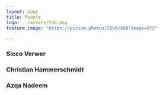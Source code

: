 ```yaml
---
layout: page
title: People
logo: ../assets/TUD.png
feature_image: "https://picsum.photos/2560/600?image=872"

---
```


### Sicco Verwer

### Christian Hammerschmidt

### Azqa Nadeem
